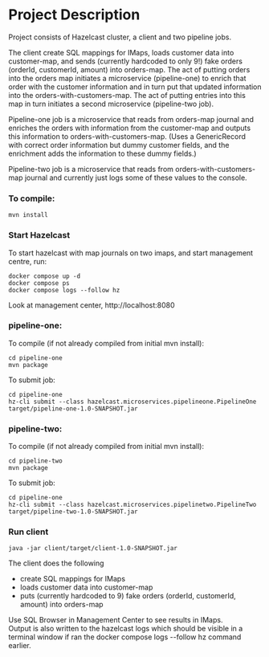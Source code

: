 # Project Description

Project consists of Hazelcast cluster, a client and two pipeline jobs.  

The client create SQL mappings for IMaps, loads customer data into customer-map, and sends (currently hardcoded to only 9!) 
fake orders (orderId, customerId, amount) into orders-map.  The act of putting orders into the orders map initiates a 
microservice (pipeline-one) to enrich that order with the customer information and in turn put that updated information 
into the orders-with-customers-map. The act of putting entries into this map in turn initiates a second microservice 
(pipeline-two job).

Pipeline-one job is a microservice that reads from orders-map journal and enriches the orders with information from the
customer-map and outputs this information to orders-with-customers-map.  (Uses a GenericRecord with correct order 
information but dummy customer fields, and the enrichment adds the information to these dummy fields.)  

Pipeline-two job is a microservice that reads from orders-with-customers-map journal and currently just logs some of these values to the console.

### To compile:
`mvn install`

### Start Hazelcast
To start hazelcast with map journals on two imaps, and start management centre, run:
```shell
docker compose up -d
docker compose ps
docker compose logs --follow hz
```
Look at management center, http://localhost:8080


### pipeline-one:
To compile (if not already compiled from initial mvn install):
```shell
cd pipeline-one
mvn package
```

To submit job:
```shell
cd pipeline-one
hz-cli submit --class hazelcast.microservices.pipelineone.PipelineOne target/pipeline-one-1.0-SNAPSHOT.jar
```

### pipeline-two:
To compile (if not already compiled from initial mvn install):
```shell
cd pipeline-two
mvn package
```

To submit job:
```shell
cd pipeline-one
hz-cli submit --class hazelcast.microservices.pipelinetwo.PipelineTwo target/pipeline-two-1.0-SNAPSHOT.jar
```


### Run client

```shell
java -jar client/target/client-1.0-SNAPSHOT.jar
```
The client does the following
- create SQL mappings for IMaps
- loads customer data into customer-map
- puts (currently hardcoded to 9) fake orders (orderId, customerId, amount) into orders-map  

Use SQL Browser in Management Center to see results in IMaps.  
Output is also written to the hazelcast logs which should be visible in a terminal window
if ran the docker compose logs --follow hz command earlier.